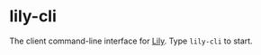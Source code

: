 # lily-cli

The client command-line interface for [Lily](https://github.com/cubeflix/lily). Type `lily-cli` to start.
